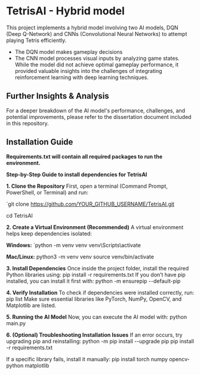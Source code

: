 # **TetrisAI - Hybrid model**

This project implements a hybrid model involving two AI models, DQN (Deep Q-Network) and CNNs (Convolutional Neural Networks) to attempt playing Tetris efficiently. 
- The DQN model makes gameplay decisions 
- The CNN model processes visual inputs by analyzing game states.
While the model did not achieve optimal gameplay performance, it provided valuable insights into the challenges of integrating reinforcement learning with deep learning techniques.

## Further Insights & Analysis  
For a deeper breakdown of the AI model's performance, challenges, and potential improvements, please refer to the dissertation document included in this repository.

## **Installation Guide**
**Requirements.txt will contain all required packages to run the environment.**

**Step-by-Step Guide to install dependencies for TetrisAI**

**1. Clone the Repository**
First, open a terminal (Command Prompt, PowerShell, or Terminal) and run:

`git clone https://github.com/YOUR_GITHUB_USERNAME/TetrisAI.git

cd TetrisAI

**2. Create a Virtual Environment (Recommended)**
A virtual environment helps keep dependencies isolated:

**Windows:**
`python -m venv venv
venv\Scripts\activate

**Mac/Linux:**
python3 -m venv venv
source venv/bin/activate

**3. Install Dependencies**
Once inside the project folder, install the required Python libraries using:
pip install -r requirements.txt
If you don’t have pip installed, you can install it first with:
python -m ensurepip --default-pip

**4. Verify Installation**
To check if dependencies were installed correctly, run:
pip list
Make sure essential libraries like PyTorch, NumPy, OpenCV, and Matplotlib are listed.

**5. Running the AI Model**
Now, you can execute the AI model with:
python main.py

**6. (Optional) Troubleshooting Installation Issues**
If an error occurs, try upgrading pip and reinstalling:
python -m pip install --upgrade pip
pip install -r requirements.txt

If a specific library fails, install it manually:
pip install torch numpy opencv-python matplotlib


